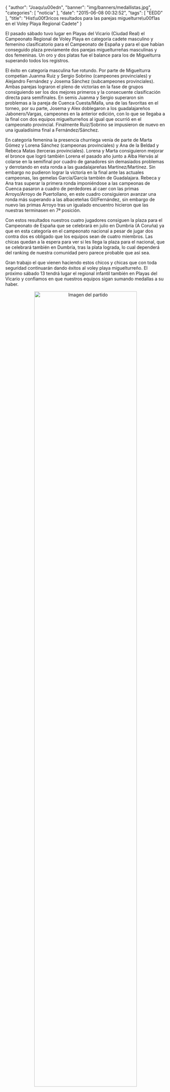 {
  "author": "Joaqu\u00edn", 
  "banner": "img/banners/medallistas.jpg", 
  "categories": [
    "noticia"
  ], 
  "date": "2015-06-08 00:32:52", 
  "tags": [
    "EEDD"
  ], 
  "title": "Hist\u00f3ricos resultados para las parejas miguelturre\u00f1as en el Voley Playa Regional Cadete"
}

El pasado sábado tuvo lugar en Playas del Vicario (Ciudad Real) el Campeonato Regional de Voley Playa en categoría cadete masculino y femenino clasificatorio para el Campeonato de España y para el que habían conseguido plaza previamente dos parejas miguelturreñas masculinas y dos femeninas. Un oro y dos platas fue el balance para los de Miguelturra superando todos los registros.

El éxito en categoría masculina fue rotundo. Por parte de Miguelturra competían Juanma Ruiz y Sergio Sobrino (campeones provinciales) y Alejandro Fernández y Josema Sánchez (subcampeones provinciales). Ambas parejas lograron el pleno de victorias en la fase de grupos consiguiendo ser los dos mejores primeros y la consecuente clasificación directa para semifinales. En semis Juanma y Sergio superaron sin problemas a la pareja de Cuenca Cuesta/Malla, una de las favoritas en el torneo, por su parte, Josema y Alex doblegaron a los guadalajareños Jabonero/Vargas, campeones en la anterior edición, con lo que se llegaba a la final con dos equipos miguelturreños al igual que ocurrió en el campeonato provincial. Finalmente Ruiz/Sobrino se impusieron de nuevo en una igualadísima final a Fernández/Sánchez. 

En categoría femenina la presencia churriega venía de parte de Marta Gómez y Lorena Sánchez (campeonas provinciales) y Ana de la Beldad y Rebeca Matas (terceras provinciales). Lorena y Marta consiguieron mejorar el bronce que logró también Lorena el pasado año junto a Alba Hervás al colarse en la semifinal por cuadro de ganadores sin demasiados problemas y derrotando en esta ronda a las guadalajareñas Martínez/Martínez. Sin embargo no pudieron lograr la victoria en la final ante las actuales campeonas, las gemelas García/García también de Guadalajara. Rebeca y Ana tras superar la primera ronda imponiéndose a las campeonas de Cuenca pasaron a cuadro de perdedores al caer con las primas Arroyo/Arroyo de Puertollano, en este cuadro consiguieron avanzar una ronda más superando a las albaceteñas Gil/Fernández, sin embargo de nuevo las primas Arroyo tras un igualado encuentro hicieron que las nuestras terminasen en 7ª posición.

Con estos resultados nuestros cuatro jugadores consiguen la plaza para el Campeonato de España que se celebrará en julio en Dumbría (A Coruña) ya que en esta categoría en el campeonato nacional a pesar de jugar dos contra dos es obligado que los equipos sean de cuatro miembros. Las chicas quedan a la espera para ver si les llega la plaza para el nacional, que se celebrará también en Dumbría, tras la plata lograda, lo cual dependerá del ranking de nuestra comunidad pero parece probable que así sea.

Gran trabajo el que vienen haciendo estos chicos y chicas que con toda seguridad continuarán dando éxitos al voley playa miguelturreño. El próximo sábado 13 tendrá lugar el regional infantil también en Playas del Vicario y confiamos en que nuestros equipos sigan sumando medallas a su haber.

<center>
<a target="_new" href="http://www.advmiguelturra.org/drupal/sites/default/files/medallistas.jpg"> 
<img alt="Imagen del partido" width="80%" align="center" src="http://www.advmiguelturra.org/drupal/sites/default/files/medallistas.jpg"/> </a> </center>




